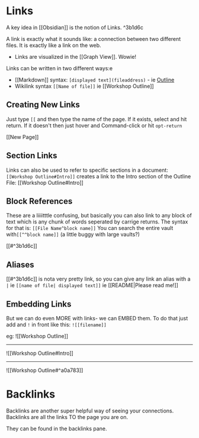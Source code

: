# Links
A key idea in [[Obsidian]] is the notion of Links. ^3b1d6c

A link is exactly what it sounds like: a connection between two different files. It is exactly like a link on the web.
- Links are visualized in the [[Graph View]]. Wowie!

Links can be written in two different ways:e
- [[Markdown]] syntax: `[displayed text](fileaddress)` - ie [Outline](Workshop%20Outline)
- Wikilink syntax `[[Name of file]]` ie [[Workshop Outline]]

## Creating New Links
Just type `[[` and then type the name of the page. 
If it exists, select and hit return. 
If it doesn't then just hover and Command-click or hit `opt-return`

[[New Page]]

## Section Links
Links can also be used to refer to specific sections in a document:
`[[Workshop Outline#Intro]]` creates a link to the Intro section of the Outline File: [[Workshop Outline#Intro]]

## Block References
These are a liiiitttle confusing, but basically you can also link to any block of text which is any chunk of words seperated by carrige returns. The syntax for that is:
`[[File Name^block name]]` 
You can search the entire vault with`[[^^block name]]` (a little buggy with large vaults?)

[[#^3b1d6c]]

## Aliases
[[#^3b1d6c]] is nota very pretty link, so you can give any link an alias with a `|` ie
`[[name of file| displayed text]]` ie [[README|Please read me!]]
## Embedding Links
But we can do even MORE with links- we can EMBED them. To do that just add and `!` in front like this: `![[filename]]`

eg:
![[Workshop Outline]]

---

![[Workshop Outline#Intro]]

---

![[Workshop Outline#^a0a783]]

# Backlinks
Backlinks are another super helpful way of seeing your connections. Backlinks are all the links TO the page you are on.

They can be found in the backlinks pane.

